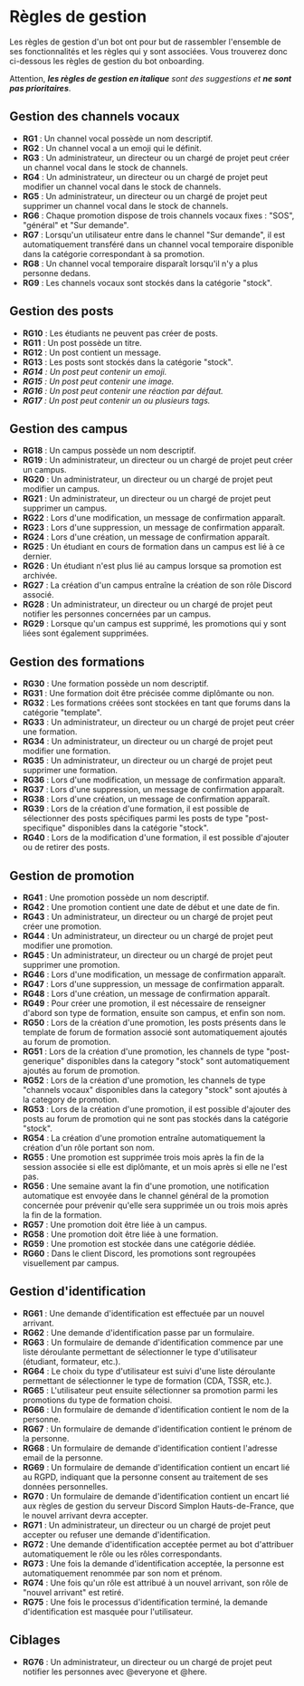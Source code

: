  # Règles de gestion  

Les règles de gestion d'un bot ont pour but de rassembler l'ensemble de ses fonctionnalités et les règles qui y sont associées. Vous trouverez donc ci-dessous les règles de gestion du bot onboarding.  

Attention, ***les règles de gestion en italique** sont des suggestions et **ne sont pas prioritaires***.  

## Gestion des channels vocaux  

- **RG1** : Un channel vocal possède un nom descriptif.  
- **RG2** : Un channel vocal a un emoji qui le définit.  
- **RG3** : Un administrateur, un directeur ou un chargé de projet peut créer un channel vocal dans le stock de channels.  
- **RG4** : Un administrateur, un directeur ou un chargé de projet peut modifier un channel vocal dans le stock de channels.  
- **RG5** : Un administrateur, un directeur ou un chargé de projet peut supprimer un channel vocal dans le stock de channels.  
- **RG6** : Chaque promotion dispose de trois channels vocaux fixes : "SOS", "général" et "Sur demande".  
- **RG7** : Lorsqu'un utilisateur entre dans le channel "Sur demande", il est automatiquement transféré dans un channel vocal temporaire disponible dans la catégorie correspondant à sa promotion.  
- **RG8** : Un channel vocal temporaire disparaît lorsqu'il n'y a plus personne dedans.  
- **RG9** : Les channels vocaux sont stockés dans la catégorie "stock".  

## Gestion des posts  

- **RG10** : Les étudiants ne peuvent pas créer de posts.  
- **RG11** : Un post possède un titre.  
- **RG12** : Un post contient un message.  
- **RG13** : Les posts sont stockés dans la catégorie "stock".  
- ***RG14** : Un post peut contenir un emoji.*  
- ***RG15** : Un post peut contenir une image.*  
- ***RG16** : Un post peut contenir une réaction par défaut.*  
- ***RG17** : Un post peut contenir un ou plusieurs tags.*  

## Gestion des campus  

- **RG18** : Un campus possède un nom descriptif.  
- **RG19** : Un administrateur, un directeur ou un chargé de projet peut créer un campus.  
- **RG20** : Un administrateur, un directeur ou un chargé de projet peut modifier un campus.  
- **RG21** : Un administrateur, un directeur ou un chargé de projet peut supprimer un campus.  
- **RG22** : Lors d'une modification, un message de confirmation apparaît.  
- **RG23** : Lors d'une suppression, un message de confirmation apparaît.  
- **RG24** : Lors d'une création, un message de confirmation apparaît.  
- **RG25** : Un étudiant en cours de formation dans un campus est lié à ce dernier.  
- **RG26** : Un étudiant n'est plus lié au campus lorsque sa promotion est archivée.  
- **RG27** : La création d'un campus entraîne la création de son rôle Discord associé.  
- **RG28** : Un administrateur, un directeur ou un chargé de projet peut notifier les personnes concernées par un campus.  
- **RG29** : Lorsque qu'un campus est supprimé, les promotions qui y sont liées sont également supprimées.  

## Gestion des formations  

- **RG30** : Une formation possède un nom descriptif.  
- **RG31** : Une formation doit être précisée comme diplômante ou non.  
- **RG32** : Les formations créées sont stockées en tant que forums dans la catégorie "template".  
- **RG33** : Un administrateur, un directeur ou un chargé de projet peut créer une formation.  
- **RG34** : Un administrateur, un directeur ou un chargé de projet peut modifier une formation.  
- **RG35** : Un administrateur, un directeur ou un chargé de projet peut supprimer une formation.  
- **RG36** : Lors d'une modification, un message de confirmation apparaît.  
- **RG37** : Lors d'une suppression, un message de confirmation apparaît.  
- **RG38** : Lors d'une création, un message de confirmation apparaît.    
- **RG39** : Lors de la création d'une formation, il est possible de sélectionner des posts spécifiques parmi les posts de type "post-specifique" disponibles dans la catégorie "stock".  
- **RG40** : Lors de la modification d'une formation, il est possible d'ajouter ou de retirer des posts.  

## Gestion de promotion  

- **RG41** : Une promotion possède un nom descriptif.  
- **RG42** : Une promotion contient une date de début et une date de fin.  
- **RG43** : Un administrateur, un directeur ou un chargé de projet peut créer une promotion.  
- **RG44** : Un administrateur, un directeur ou un chargé de projet peut modifier une promotion.  
- **RG45** : Un administrateur, un directeur ou un chargé de projet peut supprimer une promotion.  
- **RG46** : Lors d'une modification, un message de confirmation apparaît.  
- **RG47** : Lors d'une suppression, un message de confirmation apparaît.  
- **RG48** : Lors d'une création, un message de confirmation apparaît.  
- **RG49** : Pour créer une promotion, il est nécessaire de renseigner d'abord son type de formation, ensuite son campus, et enfin son nom.  
- **RG50** : Lors de la création d'une promotion, les posts présents dans le template de forum de formation associé sont automatiquement ajoutés au forum de promotion.
- **RG51** : Lors de la création d'une promotion, les channels de type "post-generique" disponibles dans la category "stock" sont automatiquement ajoutés au forum de promotion.
- **RG52** : Lors de la création d'une promotion, les channels de type "channels vocaux" disponibles dans la category "stock" sont ajoutés à la category de promotion.  
- **RG53** : Lors de la création d'une promotion, il est possible d'ajouter des posts au forum de promotion qui ne sont pas stockés dans la catégorie "stock".  
- **RG54** : La création d'une promotion entraîne automatiquement la création d'un rôle portant son nom.  
- **RG55** : Une promotion est supprimée trois mois après la fin de la session associée si elle est diplômante, et un mois après si elle ne l'est pas.  
- **RG56** : Une semaine avant la fin d'une promotion, une notification automatique est envoyée dans le channel général de la promotion concernée pour prévenir qu'elle sera supprimée un ou trois mois après la fin de la formation.  
- **RG57** : Une promotion doit être liée à un campus.  
- **RG58** : Une promotion doit être liée à une formation.  
- **RG59** : Une promotion est stockée dans une catégorie dédiée.  
- **RG60** : Dans le client Discord, les promotions sont regroupées visuellement par campus.  

## Gestion d'identification  

- **RG61** : Une demande d'identification est effectuée par un nouvel arrivant.  
- **RG62** : Une demande d'identification passe par un formulaire.  
- **RG63** : Un formulaire de demande d'identification commence par une liste déroulante permettant de sélectionner le type d'utilisateur (étudiant, formateur, etc.).  
- **RG64** : Le choix du type d'utilisateur est suivi d'une liste déroulante permettant de sélectionner le type de formation (CDA, TSSR, etc.).  
- **RG65** : L'utilisateur peut ensuite sélectionner sa promotion parmi les promotions du type de formation choisi.  
- **RG66** : Un formulaire de demande d'identification contient le nom de la personne.  
- **RG67** : Un formulaire de demande d'identification contient le prénom de la personne.  
- **RG68** : Un formulaire de demande d'identification contient l'adresse email de la personne.  
- **RG69** : Un formulaire de demande d'identification contient un encart lié au RGPD, indiquant que la personne consent au traitement de ses données personnelles.  
- **RG70** : Un formulaire de demande d'identification contient un encart lié aux règles de gestion du serveur Discord Simplon Hauts-de-France, que le nouvel arrivant devra accepter.  
- **RG71** : Un administrateur, un directeur ou un chargé de projet peut accepter ou refuser une demande d'identification.  
- **RG72** : Une demande d'identification acceptée permet au bot d'attribuer automatiquement le rôle ou les rôles correspondants.  
- **RG73** : Une fois la demande d'identification acceptée, la personne est automatiquement renommée par son nom et prénom.  
- **RG74** : Une fois qu'un rôle est attribué à un nouvel arrivant, son rôle de "nouvel arrivant" est retiré.  
- **RG75** : Une fois le processus d'identification terminé, la demande d'identification est masquée pour l'utilisateur.  

## Ciblages  

- **RG76** : Un administrateur, un directeur ou un chargé de projet peut notifier les personnes avec @everyone et @here.  
